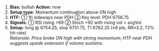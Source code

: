 1. **Bias:** bullish **Action:** now  
2. **Setup type:** Momentum continuation above ON high  
3. **HTF:** ① 1h sideways near PDH ② Key level: PDH 6756.75  
4. **Signals:** ① RSI rising >69 ② Stoch >92 with rising vol > avgVol  
5. **Setup:** long @ 6754.25, stop 6751.75, T1 6762.25 (±8 pts, RR≈3.2, 72% hit-rate)  
_Rationale: Price broke ON high with strong momentum; HTF near PDH suggests upside extension if volume sustains._
